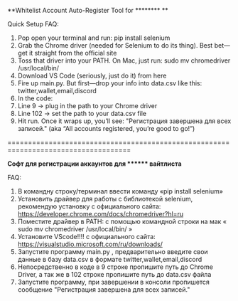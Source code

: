 **Whitelist Account Auto-Register Tool for ******** **

Quick Setup FAQ:
1. Pop open your terminal and run: pip install selenium
2. Grab the Chrome driver (needed for Selenium to do its thing). Best bet—get it straight from the official site
3. Toss that driver into your PATH. On Mac, just run: sudo mv chromedriver /usr/local/bin/
4. Download VS Code (seriously, just do it) from here
5. Fire up main.py. But first—drop your info into data.csv like this: twitter,wallet,email,discord
6. In the code:
7. Line 9 → plug in the path to your Chrome driver
8. Line 102 → set the path to your data.csv file
9. Hit run. Once it wraps up, you’ll see: "Регистрация завершена для всех записей." (aka “All accounts registered, you’re good to go!”)


====================================================================================


**Софт для регистрации аккаунтов для ****** вайтлиста**

FAQ:
1. В командну строку/терминал ввести команду «pip install selenium»
2. Установить драйвер для работы с библиотекой selenium, рекомендую установку с официального сайта: https://developer.chrome.com/docs/chromedriver?hl=ru
3. Поместите драйвер в PATH: с помощью командной строки на мак « sudo mv chromedriver /usr/local/bin/ »
4. Установите VScode!!!! с официального сайта: https://visualstudio.microsoft.com/ru/downloads/
5. Запустите программу main.py , предварительно введите свои данные в базу data.csv в формате twitter,wallet,email,discord
6. Непосредственно в коде в 9 строке пропишите путь до Chrome Driver, а так же в 102 строке пропишите путь до data.csv файла
7. Запустите программу, при завершении в консоли пропишется сообщение "Регистрация завершена для всех записей."

